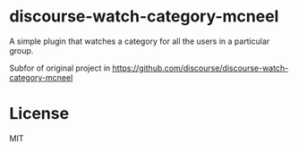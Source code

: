 discourse-watch-category-mcneel
======================

A simple plugin that watches a category for all the users in a particular group.

Subfor of original project in https://github.com/discourse/discourse-watch-category-mcneel

License
=======

MIT
